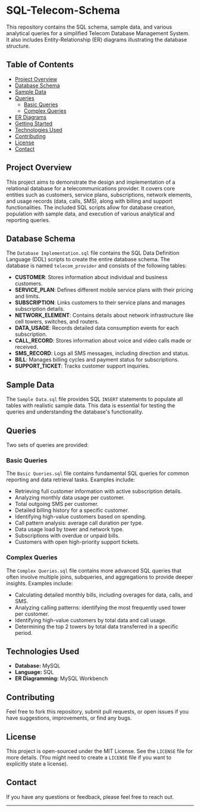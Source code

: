 # SQL-Telecom-Schema
This repository contains the SQL schema, sample data, and various analytical queries for a simplified Telecom Database Management System. It also includes Entity-Relationship (ER) diagrams illustrating the database structure.

## Table of Contents

- [Project Overview](#project-overview)
- [Database Schema](#database-schema)
- [Sample Data](#sample-data)
- [Queries](#queries)
  - [Basic Queries](#basic-queries)
  - [Complex Queries](#complex-queries)
- [ER Diagrams](#er-diagrams)
- [Getting Started](#getting-started)
- [Technologies Used](#technologies-used)
- [Contributing](#contributing)
- [License](#license)
- [Contact](#contact)

## Project Overview

This project aims to demonstrate the design and implementation of a relational database for a telecommunications provider. It covers core entities such as customers, service plans, subscriptions, network elements, and usage records (data, calls, SMS), along with billing and support functionalities. The included SQL scripts allow for database creation, population with sample data, and execution of various analytical and reporting queries.

## Database Schema

The `Database Implementation.sql` file contains the SQL Data Definition Language (DDL) scripts to create the entire database schema. The database is named `telecom_provider` and consists of the following tables:

- **CUSTOMER**: Stores information about individual and business customers.
- **SERVICE_PLAN**: Defines different mobile service plans with their pricing and limits.
- **SUBSCRIPTION**: Links customers to their service plans and manages subscription details.
- **NETWORK_ELEMENT**: Contains details about network infrastructure like cell towers, switches, and routers.
- **DATA_USAGE**: Records detailed data consumption events for each subscription.
- **CALL_RECORD**: Stores information about voice and video calls made or received.
- **SMS_RECORD**: Logs all SMS messages, including direction and status.
- **BILL**: Manages billing cycles and payment status for subscriptions.
- **SUPPORT_TICKET**: Tracks customer support inquiries.

## Sample Data

The `Sample Data.sql` file provides SQL `INSERT` statements to populate all tables with realistic sample data. This data is essential for testing the queries and understanding the database's functionality.

## Queries

Two sets of queries are provided:

### Basic Queries

The `Basic Queries.sql` file contains fundamental SQL queries for common reporting and data retrieval tasks. Examples include:

- Retrieving full customer information with active subscription details.
- Analyzing monthly data usage per customer.
- Total outgoing SMS per customer.
- Detailed billing history for a specific customer.
- Identifying high-value customers based on spending.
- Call pattern analysis: average call duration per type.
- Data usage load by tower and network type.
- Subscriptions with overdue or unpaid bills.
- Customers with open high-priority support tickets.

### Complex Queries

The `Complex Queries.sql` file contains more advanced SQL queries that often involve multiple joins, subqueries, and aggregations to provide deeper insights. Examples include:

- Calculating detailed monthly bills, including overages for data, calls, and SMS.
- Analyzing calling patterns: identifying the most frequently used tower per customer.
- Identifying high-value customers by total data and call usage.
- Determining the top 2 towers by total data transferred in a specific period.



## Technologies Used

-   **Database:** MySQL
-   **Language:** SQL
-   **ER Diagramming:** MySQL Workbench

## Contributing

Feel free to fork this repository, submit pull requests, or open issues if you have suggestions, improvements, or find any bugs.

## License

This project is open-sourced under the MIT License. See the `LICENSE` file for more details. (You might need to create a `LICENSE` file if you want to explicitly state a license).

## Contact

If you have any questions or feedback, please feel free to reach out.

---
